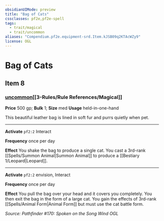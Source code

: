 ```yaml
---
obsidianUIMode: preview
title: "Bag of Cats"
cssclasses: pf2e,pf2e-spell
tags:
  - trait/magical
  - trait/uncommon
aliases: "Compendium.pf2e.equipment-srd.Item.kJSB09q2KTAcWZy9"
license: OGL
---
```

# Bag of Cats
## Item 8
### [uncommon](uncommon.md "Uncommon Rarity Trait")[[3-Rules/Rule References/Magical]]


**Price** 500 gp; 
**Bulk** 1; **Size** med
**Usage** held-in-one-hand

This beautiful leather bag is lined in soft fur and purrs quietly when pet.

* * *

**Activate** `pf2:2` Interact

**Frequency** once per day

**Effect** You shake the bag to produce a single cat. You cast a 3rd-rank [[Spells/Summon Animal|Summon Animal]] to produce a [[Bestiary 1/Leopard|Leopard]].

* * *

**Activate** `pf2:2` envision, Interact

**Frequency** once per day

**Effect** You pull the bag over your head and it covers you completely. You then exit the bag in the form of a large cat. You gain the effects of 3rd-rank [[Spells/Animal Form|Animal Form]] but must use the cat battle form.

*Source: Pathfinder #170: Spoken on the Song Wind*
*OGL*
